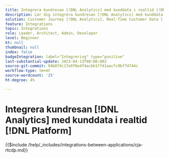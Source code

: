 ```yaml
---
title: Integrera kundresan [!DNL Analytics] med kunddata i realtid [!DNL Platform]
description: Lär dig integrera kundresan [!DNL Analytics] med kunddata i realtid [!DNL Platform].
solution: Customer Journey [!DNL Analytics], Real-Time Customer Data [!DNL Platform]
feature: Integrations
topic: Integrations
role: Leader, Architect, Admin, Developer
level: Beginner
kt: null
thumbnail: null
index: false
badgeIntegration: label="Integrering" type="positive"
last-substantial-update: 2023-04-13T00:00:00Z
source-git-commit: 94b074c17e976e4f4acbb1ff41aacfc9bf74744c
workflow-type: tm+mt
source-wordcount: '25'
ht-degree: 4%

---
```



# Integrera kundresan [!DNL Analytics] med kunddata i realtid [!DNL Platform]

{{$include /help/_includes/integrations-between-applications/cja-rtcdp.md}}
